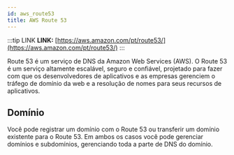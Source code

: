 ```yaml
---
id: aws_route53
title: AWS Route 53
---
```


:::tip LINK
**LINK:** [https://aws.amazon.com/pt/route53/](https://aws.amazon.com/pt/route53/)
:::

Route 53 é um serviço de DNS da Amazon Web Services (AWS). O Route 53 é um serviço altamente escalável, seguro e confiável, projetado para fazer com que os desenvolvedores de aplicativos e as empresas gerenciem o tráfego de domínio da web e a resolução de nomes para seus recursos de aplicativos.

## Domínio

Você pode registrar um domínio com o Route 53 ou transferir um domínio existente para o Route 53. Em ambos os casos você pode gerenciar domínios e subdomínios, gerenciando toda a parte de DNS do domínio.
